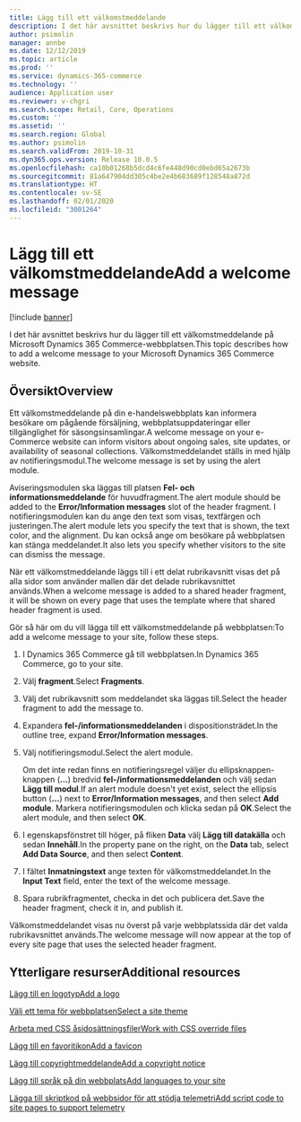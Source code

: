 ```yaml
---
title: Lägg till ett välkomstmeddelande
description: I det här avsnittet beskrivs hur du lägger till ett välkomstmeddelande på Microsoft Dynamics 365 Commerce-webbplatsen.
author: psimolin
manager: annbe
ms.date: 12/12/2019
ms.topic: article
ms.prod: ''
ms.service: dynamics-365-commerce
ms.technology: ''
audience: Application user
ms.reviewer: v-chgri
ms.search.scope: Retail, Core, Operations
ms.custom: ''
ms.assetid: ''
ms.search.region: Global
ms.author: psimolin
ms.search.validFrom: 2019-10-31
ms.dyn365.ops.version: Release 10.0.5
ms.openlocfilehash: ca10b01268b5dcd4c6fe448d90cd0ebd65a2673b
ms.sourcegitcommit: 81a647904dd305c4be2e4b683689f128548a872d
ms.translationtype: HT
ms.contentlocale: sv-SE
ms.lasthandoff: 02/01/2020
ms.locfileid: "3001264"
---
```

# <a name="add-a-welcome-message"></a><span data-ttu-id="3ce90-103">Lägg till ett välkomstmeddelande</span><span class="sxs-lookup"><span data-stu-id="3ce90-103">Add a welcome message</span></span>


[!include [banner](includes/banner.md)]

<span data-ttu-id="3ce90-104">I det här avsnittet beskrivs hur du lägger till ett välkomstmeddelande på Microsoft Dynamics 365 Commerce-webbplatsen.</span><span class="sxs-lookup"><span data-stu-id="3ce90-104">This topic describes how to add a welcome message to your Microsoft Dynamics 365 Commerce website.</span></span>

## <a name="overview"></a><span data-ttu-id="3ce90-105">Översikt</span><span class="sxs-lookup"><span data-stu-id="3ce90-105">Overview</span></span>

<span data-ttu-id="3ce90-106">Ett välkomstmeddelande på din e-handelswebbplats kan informera besökare om pågående försäljning, webbplatsuppdateringar eller tillgänglighet för säsongsinsamlingar.</span><span class="sxs-lookup"><span data-stu-id="3ce90-106">A welcome message on your e-Commerce website can inform visitors about ongoing sales, site updates, or availability of seasonal collections.</span></span> <span data-ttu-id="3ce90-107">Välkomstmeddelandet ställs in med hjälp av notifieringsmodul.</span><span class="sxs-lookup"><span data-stu-id="3ce90-107">The welcome message is set by using the alert module.</span></span>

<span data-ttu-id="3ce90-108">Aviseringsmodulen ska läggas till platsen **Fel- och informationsmeddelande** för huvudfragment.</span><span class="sxs-lookup"><span data-stu-id="3ce90-108">The alert module should be added to the **Error/Information messages** slot of the header fragment.</span></span> <span data-ttu-id="3ce90-109">I notifieringsmodulen kan du ange den text som visas, textfärgen och justeringen.</span><span class="sxs-lookup"><span data-stu-id="3ce90-109">The alert module lets you specify the text that is shown, the text color, and the alignment.</span></span> <span data-ttu-id="3ce90-110">Du kan också ange om besökare på webbplatsen kan stänga meddelandet.</span><span class="sxs-lookup"><span data-stu-id="3ce90-110">It also lets you specify whether visitors to the site can dismiss the message.</span></span>

<span data-ttu-id="3ce90-111">När ett välkomstmeddelande läggs till i ett delat rubrikavsnitt visas det på alla sidor som använder mallen där det delade rubrikavsnittet används.</span><span class="sxs-lookup"><span data-stu-id="3ce90-111">When a welcome message is added to a shared header fragment, it will be shown on every page that uses the template where that shared header fragment is used.</span></span>

<span data-ttu-id="3ce90-112">Gör så här om du vill lägga till ett välkomstmeddelande på webbplatsen:</span><span class="sxs-lookup"><span data-stu-id="3ce90-112">To add a welcome message to your site, follow these steps.</span></span>

1. <span data-ttu-id="3ce90-113">I Dynamics 365 Commerce gå till webbplatsen.</span><span class="sxs-lookup"><span data-stu-id="3ce90-113">In Dynamics 365 Commerce, go to your site.</span></span>
1. <span data-ttu-id="3ce90-114">Välj **fragment**.</span><span class="sxs-lookup"><span data-stu-id="3ce90-114">Select **Fragments**.</span></span>
1. <span data-ttu-id="3ce90-115">Välj det rubrikavsnitt som meddelandet ska läggas till.</span><span class="sxs-lookup"><span data-stu-id="3ce90-115">Select the header fragment to add the message to.</span></span>
1. <span data-ttu-id="3ce90-116">Expandera **fel-/informationsmeddelanden** i dispositionsträdet.</span><span class="sxs-lookup"><span data-stu-id="3ce90-116">In the outline tree, expand **Error/Information messages**.</span></span>
1. <span data-ttu-id="3ce90-117">Välj notifieringsmodul.</span><span class="sxs-lookup"><span data-stu-id="3ce90-117">Select the alert module.</span></span>

    <span data-ttu-id="3ce90-118">Om det inte redan finns en notifieringsregel väljer du ellipsknappen-knappen (**...**) bredvid **fel-/informationsmeddelanden** och välj sedan **Lägg till modul**.</span><span class="sxs-lookup"><span data-stu-id="3ce90-118">If an alert module doesn't yet exist, select the ellipsis button (**...**) next to **Error/Information messages**, and then select **Add module**.</span></span> <span data-ttu-id="3ce90-119">Markera notifieringsmodulen och klicka sedan på **OK**.</span><span class="sxs-lookup"><span data-stu-id="3ce90-119">Select the alert module, and then select **OK**.</span></span>

1. <span data-ttu-id="3ce90-120">I egenskapsfönstret till höger, på fliken **Data** välj **Lägg till datakälla** och sedan **Innehåll**.</span><span class="sxs-lookup"><span data-stu-id="3ce90-120">In the property pane on the right, on the **Data** tab, select **Add Data Source**, and then select **Content**.</span></span>
1. <span data-ttu-id="3ce90-121">I fältet **Inmatningstext** ange texten för välkomstmeddelandet.</span><span class="sxs-lookup"><span data-stu-id="3ce90-121">In the **Input Text** field, enter the text of the welcome message.</span></span>
1. <span data-ttu-id="3ce90-122">Spara rubrikfragmentet, checka in det och publicera det.</span><span class="sxs-lookup"><span data-stu-id="3ce90-122">Save the header fragment, check it in, and publish it.</span></span>

<span data-ttu-id="3ce90-123">Välkomstmeddelandet visas nu överst på varje webbplatssida där det valda rubrikavsnittet används.</span><span class="sxs-lookup"><span data-stu-id="3ce90-123">The welcome message will now appear at the top of every site page that uses the selected header fragment.</span></span>

## <a name="additional-resources"></a><span data-ttu-id="3ce90-124">Ytterligare resurser</span><span class="sxs-lookup"><span data-stu-id="3ce90-124">Additional resources</span></span>

[<span data-ttu-id="3ce90-125">Lägg till en logotyp</span><span class="sxs-lookup"><span data-stu-id="3ce90-125">Add a logo</span></span>](add-logo.md)

[<span data-ttu-id="3ce90-126">Välj ett tema för webbplatsen</span><span class="sxs-lookup"><span data-stu-id="3ce90-126">Select a site theme</span></span>](select-site-theme.md)

[<span data-ttu-id="3ce90-127">Arbeta med CSS åsidosättningsfiler</span><span class="sxs-lookup"><span data-stu-id="3ce90-127">Work with CSS override files</span></span>](css-override-files.md)

[<span data-ttu-id="3ce90-128">Lägg till en favoritikon</span><span class="sxs-lookup"><span data-stu-id="3ce90-128">Add a favicon</span></span>](add-favicon.md)

[<span data-ttu-id="3ce90-129">Lägg till copyrightmeddelande</span><span class="sxs-lookup"><span data-stu-id="3ce90-129">Add a copyright notice</span></span>](add-copyright-notice.md)

[<span data-ttu-id="3ce90-130">Lägg till språk på din webbplats</span><span class="sxs-lookup"><span data-stu-id="3ce90-130">Add languages to your site</span></span>](add-languages-to-site.md)

[<span data-ttu-id="3ce90-131">Lägga till skriptkod på webbsidor för att stödja telemetri</span><span class="sxs-lookup"><span data-stu-id="3ce90-131">Add script code to site pages to support telemetry</span></span>](add-telemetry.md)

